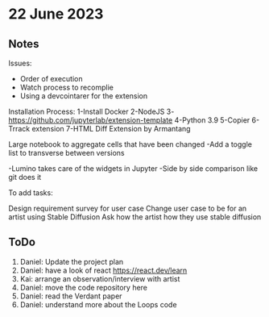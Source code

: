 # 22 June 2023

## Notes
Issues:
- Order of execution
- Watch process to recomplie 
- Using a devcointarer for the extension

 

Installation Process:
1-Install Docker
2-NodeJS
3-https://github.com/jupyterlab/extension-template
4-Python 3.9
5-Copier
6-Trrack extension
7-HTML Diff Extension by Armantang

 

Large notebook to aggregate cells that have been changed
-Add a toggle list to transverse between versions

 

-Lumino takes care of the widgets in Jupyter
-Side by side comparison like git does it

 

To add tasks:

 

Design requirement survey for user case
Change user case to be for an artist using Stable Diffusion
Ask how the artist how they use stable diffusion

## ToDo
1. Daniel: Update the project plan
2. Daniel: have a look of react https://react.dev/learn
3. Kai: arrange an observation/interview with artist
4. Daniel: move the code repository here
5. Daniel: read the Verdant paper
6. Daniel: understand more about the Loops code

